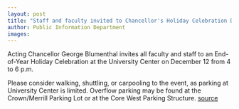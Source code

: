 ```yaml
---
layout: post
title: "Staff and faculty invited to Chancellor's Holiday Celebration Dec. 12"
author: Public Information Department
images:
---
```


Acting Chancellor George Blumenthal invites all faculty and staff to an End-of-Year Holiday Celebration at the University Center on December 12 from 4 to 6 p.m.

Please consider walking, shuttling, or carpooling to the event, as parking at University Center is limited. Overflow parking may be found at the Crown/Merrill Parking Lot or at the Core West Parking Structure.
[source](http://www1.ucsc.edu/currents/06-07/12-04/celebration.asp "Permalink to celebration")
